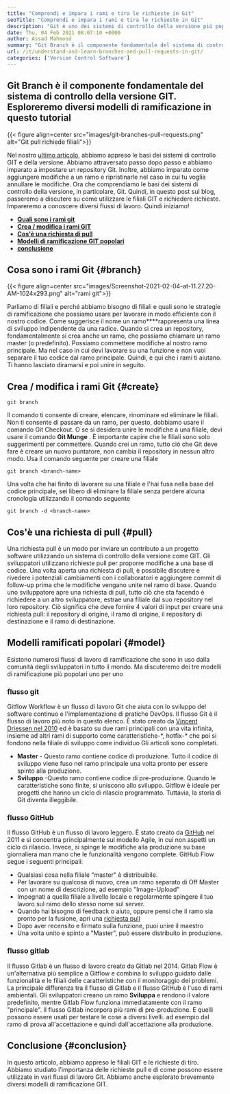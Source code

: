 ```yaml
---
title: "Comprendi e impara i rami e tira le richieste in Git" 
seoTitle: "Comprendi e impara i rami e tira le richieste in Git" 
description: "Git è uno dei sistemi di controllo della versione più popolari. In questa ewe Articl capirà come utilizzare le filiali GIT e le richieste di tiro." 
date: Thu, 04 Feb 2021 08:07:10 +0000
author: Assad Mahmood
summary: "Git Branch è il componente fondamentale del sistema di controllo della versione GIT. Esploreremo diversi modelli di ramificazione in questo tutorial" 
url: /it/understand-and-learn-branches-and-pull-requests-in-git/
categories: ['Version Control Software']
---
```


## Git Branch è il componente fondamentale del sistema di controllo della versione GIT. Esploreremo diversi modelli di ramificazione in questo tutorial

{{< figure align=center src="images/git-branches-pull-requests.png" alt="Git pull richiede filiali">}}

Nel nostro [ultimo articolo][1], abbiamo appreso le basi dei sistemi di controllo GIT e della versione. Abbiamo attraversato passo dopo passo e abbiamo imparato a impostare un repository Git. Inoltre, abbiamo imparato come aggiungere modifiche a un ramo e ripristinarle nel caso in cui tu voglia annullare le modifiche. Ora che comprendiamo le basi dei sistemi di controllo della versione, in particolare, Git. Quindi, in questo post sul blog, passeremo a discutere su come utilizzare le filiali GIT e richiedere richieste. Impareremo a conoscere diversi flussi di lavoro. Quindi iniziamo!
* **[Quali sono i rami git][2]** 
* **[Crea / modifica i rami GIT][3]** 
* **[Cos'è una richiesta di pull][4]** 
* **[Modelli di ramificazione GIT popolari][5]** 
* [ **conclusione** ][6]

## Cosa sono i rami Git {#branch}


{{< figure align=center src="images/Screenshot-2021-02-04-at-11.27.20-AM-1024x293.png" alt="rami git">}}

Parliamo di filiali e perché abbiamo bisogno di filiali e quali sono le strategie di ramificazione che possiamo usare per lavorare in modo efficiente con il nostro codice. Come suggerisce il nome un ramo****rappresenta una linea di sviluppo indipendente da una radice.
Quando si crea un repository, fondamentalmente si crea anche un ramo, che possiamo chiamare un ramo master (o predefinito). Possiamo commettere modifiche al nostro ramo principale. Ma nel caso in cui devi lavorare su una funzione e non vuoi separare il tuo codice dal ramo principale. Quindi, è qui che i rami ti aiutano. Ti hanno lasciato diramarsi e poi unire in seguito.

## Crea / modifica i rami Git {#create}

```
git branch
```
Il comando ti consente di creare, elencare, rinominare ed eliminare le filiali. Non ti consente di passare da un ramo, per questo, dobbiamo usare il comando Git Checkout. O se si desidera unire le modifiche a una filiale, devi usare il comando **Git Munge** .
È importante capire che le filiali sono solo suggerimenti per commettere. Quando crei un ramo, tutto ciò che Git deve fare è creare un nuovo puntatore, non cambia il repository in nessun altro modo.
Usa il comando seguente per creare una filiale
```
git branch <branch-name>
```
Una volta che hai finito di lavorare su una filiale e l'hai fusa nella base del codice principale, sei libero di eliminare la filiale senza perdere alcuna cronologia utilizzando il comando seguente
```
git branch -d <branch-name>
```

## Cos'è una richiesta di pull {#pull}

Una richiesta pull è un modo per inviare un contributo a un progetto software utilizzando un sistema di controllo della versione come GIT. Gli sviluppatori utilizzano richieste pull per proporre modifiche a una base di codice. Una volta aperta una richiesta di pull, è possibile discutere e rivedere i potenziali cambiamenti con i collaboratori e aggiungere commit di follow-up prima che le modifiche vengano unite nel ramo di base.
Quando uno sviluppatore apre una richiesta di pull, tutto ciò che sta facendo è richiedere a un altro sviluppatore, estrae una filiale dal suo repository nel loro repository. Ciò significa che deve fornire 4 valori di input per creare una richiesta pull: il repository di origine, il ramo di origine, il repository di destinazione e il ramo di destinazione.

## Modelli ramificati popolari {#model}

Esistono numerosi flussi di lavoro di ramificazione che sono in uso dalla comunità degli sviluppatori in tutto il mondo. Ma discuteremo dei tre modelli di ramificazione più popolari uno per uno

### flusso git
Gitflow Workflow è un flusso di lavoro Git che aiuta con lo sviluppo del software continuo e l'implementazione di pratiche DevOps. Il flusso Git è il flusso di lavoro più noto in questo elenco. È stato creato da [Vincent Driessen nel 2010][7] ed è basato su due rami principali con una vita infinita, insieme ad altri rami di supporto come caratteristiche-\*, hotfix-\* che poi si fondono nella filiale di sviluppo come individuo Gli articoli sono completati.
* **Master** - Questo ramo contiene codice di produzione. Tutto il codice di sviluppo viene fuso nel ramo principale una volta pronto per essere spinto alla produzione.
* **Sviluppo** -Questo ramo contiene codice di pre-produzione. Quando le caratteristiche sono finite, si uniscono allo sviluppo.
Gitflow è ideale per progetti che hanno un ciclo di rilascio programmato. Tuttavia, la storia di Git diventa illeggibile.

### flusso GitHub
Il flusso GitHub è un flusso di lavoro leggero. È stato creato da [GitHub][8] nel 2011 e si concentra principalmente sul modello Agile, in cui non aspetti un ciclo di rilascio. Invece, si spinge le modifiche alla produzione su base giornaliera man mano che le funzionalità vengono complete.
GitHub Flow segue i seguenti principali:
  * Qualsiasi cosa nella filiale "master" è distribuibile.
  * Per lavorare su qualcosa di nuovo, crea un ramo separato di Off Master con un nome di descrizione, ad esempio "Image-Upload"
  * Impegnati a quella filiale a livello locale e regolarmente spingere il tuo lavoro sul ramo dello stesso nome sul server.
  * Quando hai bisogno di feedback o aiuto, oppure pensi che il ramo sia pronto per la fusione, apri una [richiesta pull][4]
  * Dopo aver recensito e firmato sulla funzione, puoi unire il maestro
  * Una volta unito e spinto a "Master", può essere distribuito in produzione.

### flusso gitlab
Il flusso Gitlab è un flusso di lavoro creato da Gitlab nel 2014. Gitlab Flow è un'alternativa più semplice a Gitflow e combina lo sviluppo guidato dalle funzionalità e le filiali delle caratteristiche con il monitoraggio dei problemi. La principale differenza tra il flusso di Gitlab e il flusso GitHub è l'uso di rami ambientali.
Gli sviluppatori creano un ramo **Sviluppa** e rendono il valore predefinito, mentre Gitlab Flow funziona immediatamente con il ramo "principale". Il flusso Gitlab incorpora più rami di pre-produzione. E quelli possono essere usati per testare le cose a diversi livelli. ad esempio dal ramo di prova all'accettazione e quindi dall'accettazione alla produzione.

## Conclusione {#conclusion}

In questo articolo, abbiamo appreso le filiali GIT e le richieste di tiro. Abbiamo studiato l'importanza delle richieste pull e di come possono essere utilizzate in vari flussi di lavoro Git. Abbiamo anche esplorato brevemente diversi modelli di ramificazione GIT.



[1]: https://blog.containerize.com/2021/01/08/guide-to-version-control-and-source-code-management-using-git/
[2]: #branch
[3]: #create
[4]: #pull
[5]: #model
[6]: #conclusion
[7]: https://nvie.com/posts/a-successful-git-branching-model/
[8]: http://scottchacon.com/2011/08/31/github-flow.html
